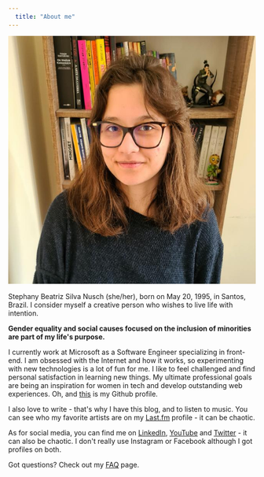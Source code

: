 ```yaml
---
  title: "About me"
---
```


![Me, Stephany Nusch, a light skin girl wearing glasses, with her light brunette hair on the length of the shoulders, and smiling](images/me.jpeg)

Stephany Beatriz Silva Nusch (she/her), born on May 20, 1995, in Santos, Brazil. I consider myself a creative person who wishes to live life with intention. 

**Gender equality and social causes focused on the inclusion of minorities are part of my life's purpose.**

I currently work at Microsoft as a Software Engineer specializing in front-end. I am obsessed with the Internet and how it works, so experimenting with new technologies is a lot of fun for me. I like to feel challenged and find personal satisfaction in learning new things. My ultimate professional goals are being an inspiration for women in tech and develop outstanding web experiences. Oh, and [this](https://github.com/stebsnusch) is my Github profile.

I also love to write - that's why I have this blog, and to listen to music. You can see who my favorite artists are on my [Last.fm](https://www.last.fm/user/chasedragons) profile - it can be chaotic.

As for social media, you can find me on [LinkedIn](https://www.linkedin.com/in/stephanynusch/), [YouTube](https://www.youtube.com/channel/UChWJKraH4Y-UtmhBST1gK2w) and [Twitter](https://twitter.com/stephdotjs) - it can also be chaotic. I don't really use Instagram or Facebook although I got profiles on both.

Got questions? Check out my [FAQ](/faq) page.